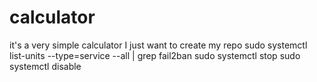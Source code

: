 # calculator
it's a very simple calculator 
I just want to create my  repo
sudo systemctl list-units --type=service --all | grep fail2ban
sudo systemctl stop <fail2ban-service-name>
sudo systemctl disable <fail2ban-service-name>
